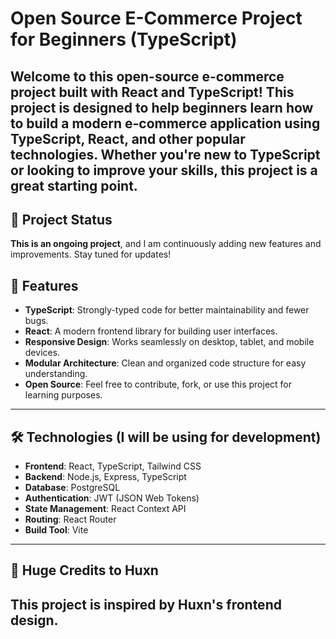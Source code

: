 # Open Source E-Commerce Project for Beginners (TypeScript)

Welcome to this open-source e-commerce project built with **React** and **TypeScript**! This project is designed to help beginners learn how to build a modern e-commerce application using TypeScript, React, and other popular technologies. Whether you're new to TypeScript or looking to improve your skills, this project is a great starting point.
---

## 🚧 Project Status

**This is an ongoing project**, and I am continuously adding new features and improvements. Stay tuned for updates!

## 🚀 Features

- **TypeScript**: Strongly-typed code for better maintainability and fewer bugs.
- **React**: A modern frontend library for building user interfaces.
- **Responsive Design**: Works seamlessly on desktop, tablet, and mobile devices.
- **Modular Architecture**: Clean and organized code structure for easy understanding.
- **Open Source**: Feel free to contribute, fork, or use this project for learning purposes.

---

## 🛠️ Technologies (I will be using for development)

- **Frontend**: React, TypeScript, Tailwind CSS
- **Backend**: Node.js, Express, TypeScript
- **Database**: PostgreSQL
- **Authentication**: JWT (JSON Web Tokens)
- **State Management**: React Context API
- **Routing**: React Router
- **Build Tool**: Vite

---
## 🌟 Huge Credits to Huxn
This project is inspired by **Huxn's** frontend design.
---
